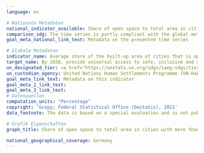 ```yaml
---
language: en    

# Nationale Metadaten    
national_indicator_available: Share of open space to total area in cities with more than 100,000 inhabitants    
comparison_sdg: The time series is partly compliant with the global metadata.    
goal_meta_national_link_text: Metadata on the presented time series    

# Globale Metadaten    
indicator_name: Average share of the built-up area of cities that is open space for public use for all, by sex, age and persons with disabilities    
target_name: By 2030, provide universal access to safe, inclusive and accessible, green and public spaces, in particular for women and children, older persons and persons with disabilities    
un_designated_tier: <a href="https://unstats.un.org/sdgs/iaeg-sdgs/tier-classification/" title="Click here for more information on the UN tier classification."  target="_blank">Tier II</a>    
un_custodian_agency: United Nations Human Settlements Programme (UN-Habitat)    
goal_meta_link_text: Metadata on this indicator    
goal_meta_2_link_text:     
goal_meta_3_link_text:         
# Datenquellen    
computation_units: "Percentage"    
copyright: '&copy; Federal Statistical Office (Destatis), 2021'    
data_footnote: The data is based on a special evaluation and is not publicly available.    

# Grafik Eigenschaften    
graph_title: Share of open space to total area in cities with more than 100,000 inhabitants    

national_geographical_coverage: Germany    
---
```


<span></span>